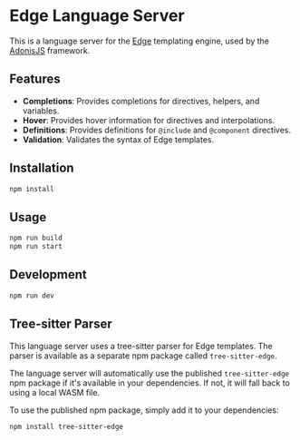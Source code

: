 # Edge Language Server

This is a language server for the [Edge](https://edge.adonisjs.com/) templating engine, used by the [AdonisJS](https://adonisjs.com/) framework.

## Features

* **Completions**: Provides completions for directives, helpers, and variables.
* **Hover**: Provides hover information for directives and interpolations.
* **Definitions**: Provides definitions for `@include` and `@component` directives.
* **Validation**: Validates the syntax of Edge templates.

## Installation

```bash
npm install
```

## Usage

```bash
npm run build
npm run start
```

## Development

```bash
npm run dev
```

## Tree-sitter Parser

This language server uses a tree-sitter parser for Edge templates. The parser is available as a separate npm package called `tree-sitter-edge`. 

The language server will automatically use the published `tree-sitter-edge` npm package if it's available in your dependencies. If not, it will fall back to using a local WASM file.

To use the published npm package, simply add it to your dependencies:

```bash
npm install tree-sitter-edge
```
